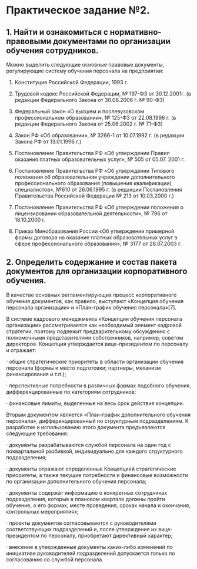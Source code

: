 # Практическое задание №2.
## 1. Найти и ознакомиться с нормативно-правовыми документами по организации обучения сотрудников.

Можно выделить следующие основные правовые документы, регулирующие систему обучения персонала на предприятии:

1. Конституция Российской Федерации, 1993 г.

2. Трудовой кодекс Российской Федерации, № 197-ФЗ от 30.12.2001г. (в редакции Федерального Закона от 30.06.2006 г. № 90-ФЗ)

3. Федеральный закон «О высшем и послевузовском профессиональном образовании», № 125-ФЗ от 22.08.1996 г. (в редакции Федерального Закона от 25.06.2002 г. № 71-ФЗ)

4. Закон РФ «Об образовании», № 3266-1 от 10.07.1992 г. (в редакции Закона РФ от 13.01.1996 г.)

5. Постановление Правительства РФ «Об утверждении Правил оказания платных образовательных услуг», № 505 от 05.07. 2001 г.

6. Постановление Правительства РФ «Об утверждении Типового положения об образовательном учреждении дополнительного профессионального образования (повышения квалификации) специалистов», №610 от 26.06.1995 г. (в редакции Постановления Правительства Российской Федерации № 213 от 10.03.2000 г.)

7. Постановление Правительства РФ «Об утверждении положения о лицензировании образовательной деятельности», № 796 от 18.10.2000 г.

8. Приказ Минобразования России «Об утверждении примерной формы договора на оказание платных образовательных услуг в сфере профессионального образования», № 3177 от 28.07.2003 г.

## 2. Определить содержание и состав пакета документов для организации корпоративного обучения.

В качестве основных регламентирующих процесс корпоративного обучения документов, как правило, выступают «Концепция обучения персонала организации» и «План-график обучения персонала»[7].

В системе кадрового менеджмента «Концепция обучения персонала организации» рассматривается как необходимый элемент кадровой стратегии, поэтому подлежит предварительному обсуждению с полномочными представителями собственников, например, советом директоров. Концепция утверждается вице-президентом по персоналу и отражает:

·     общие стратегические приоритеты в области организации обучения персонала (формы и место подготовки; партнеры, механизм финансирования и т.п.);

·     перспективные потребности в различных формах подобного обучения, дифференцированные по категориям сотрудников;

·     финансовые лимиты, выделенные на весь срок действия концепции.


Вторым документом является «План-график дополнительного обучения персонала», дифференцированный по структурным подразделениям. К разработке и использованию этого документа предъявляются следующие требования:

·     документы разрабатываются службой персонала на один год с поквартальной разбивкой, индивидуально для каждого структурного подразделения;

·     документы отражают определенные Концепцией стратегические приоритеты, а также текущие потребности и финансовые возможности по организации дополнительного обучения персонала;

·     документы содержат информацию о конкретных сотрудниках подразделения, которые в плановом квартале должны пройти обучение, о его формах, месте проведения, сроках начала и окончания, контрольных мероприятиях;

·     проекты документов согласовываются с руководителями соответствующих подразделений и, после утверждения их вице-президентом по персоналу, приобретают директивный характер;

·     внесение в утвержденные документы каких-либо изменений по инициативе руководителей подразделений допускается только по согласованию со службой персонала.
